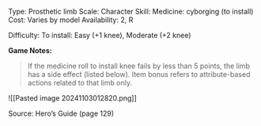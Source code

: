 Type: Prosthetic limb
Scale: Character
Skill: Medicine: cyborging (to install)
Cost: Varies by model
Availability: 2, R

Difficulty: To install: Easy (+1 knee), Moderate (+2 knee)

**Game Notes:** 
> If the medicine roll to install knee fails by less than 5 points, the limb has a side effect (listed below). Item bonus refers to attribute-based actions related to that limb only.

![[Pasted image 20241103012820.png]]

Source: Hero’s Guide (page 129)


